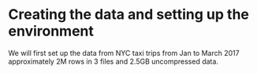 # Creating the data and setting up the environment

We will first set up the data from NYC taxi trips from Jan to March 2017 approximately 2M rows in 3 files and 2.5GB uncompressed data.
